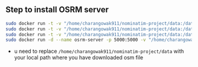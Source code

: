 ## Step to install OSRM server
```bash
sudo docker run -t -v "/home/charangowak911/nominatim-project/data:/data" osrm/osrm-backend osrm-extract -p /opt/car.lua /data/southern-zone-250904.osm.pbf
sudo docker run -t -v "/home/charangowak911/nominatim-project/data:/data" osrm/osrm-backend osrm-partition /data/southern-zone-250904.osrm
sudo docker run -t -v "/home/charangowak911/nominatim-project/data:/data" osrm/osrm-backend osrm-customize /data/southern-zone-250904.osrm
sudo docker run -d --name osrm-server -p 5000:5000 -v "/home/charangowak911/nominatim-project/data:/data" osrm/osrm-backend osrm-routed --algorithm mld /data/southern-zone-250904.osrm
  ```
* u need to replace `/home/charangowak911/nominatim-project/data` with your local path where you have downloaded osm file